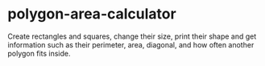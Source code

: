 # polygon-area-calculator
Create rectangles and squares, change their size, print their shape and get information such as their perimeter, area, diagonal, and how often another polygon fits inside.
